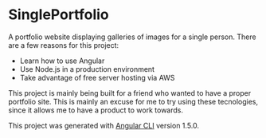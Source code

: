 # SinglePortfolio

A portfolio website displaying galleries of images for a single person. There are a few reasons for this project:

* Learn how to use Angular
* Use Node.js in a production environment
* Take advantage of free server hosting via AWS

This project is mainly being built for a friend who wanted to have a proper portfolio site. This is mainly an excuse for me to try using these tecnologies, since it allows me to have a product to work towards.

This project was generated with [Angular CLI](https://github.com/angular/angular-cli) version 1.5.0.

